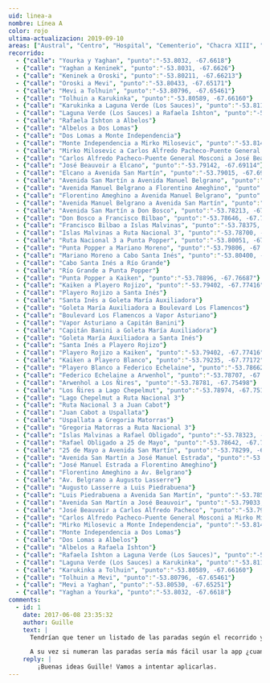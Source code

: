 ```yaml
---
uid: linea-a
nombre: Línea A
color: rojo
ultima-actualizacion: 2019-09-10
areas: ["Austral", "Centro", "Hospital", "Cementerio", "Chacra XIII", "Chacra XI", "Aeropuerto (barrio)"]
recorrido: 
  - {"calle": "Yourka y Yaghan", "punto":"-53.8032, -67.6618"}
  - {"calle": "Yaghan a Keninek", "punto":"-53.8031, -67.6626"}
  - {"calle": "Keninek a Oroski", "punto":"-53.80211, -67.66213"}
  - {"calle": "Oroski a Mevi", "punto":"-53.80433, -67.65171"}
  - {"calle": "Mevi a Tolhuin", "punto":"-53.80796, -67.65461"}
  - {"calle": "Tolhuin a Karukinka", "punto":"-53.80589, -67.66160"}
  - {"calle": "Karukinka a Laguna Verde (Los Sauces)", "punto":"-53.81103, -67.66474"}
  - {"calle": "Laguna Verde (Los Sauces) a Rafaela Ishton", "punto":"-53.80965, -67.67170"}
  - {"calle": "Rafaela Ishton a Albelos"}
  - {"calle": "Albelos a Dos Lomas"}
  - {"calle": "Dos Lomas a Monte Independencia"}
  - {"calle": "Monte Independencia a Mirko Milosevic", "punto":"-53.81418, -67.68194"}
  - {"calle": "Mirko Milosevic a Carlos Alfredo Pacheco-Puente General Mosconi", "punto":"-53.80818, -67.68512"}
  - {"calle": "Carlos Alfredo Pacheco-Puente General Mosconi a José Beauvoir", "punto":"-53.79318, -67.68873"}
  - {"calle": "José Beauvoir a Elcano", "punto":"-53.79142, -67.69114"}
  - {"calle": "Elcano a Avenida San Martín", "punto":"-53.79015, -67.69311"}
  - {"calle": "Avenida San Martín a Avenida Manuel Belgrano", "punto":"-53.78582, -67.70163"}
  - {"calle": "Avenida Manuel Belgrano a Florentino Ameghino", "punto":"-53.78257, -67.69692"}
  - {"calle": "Florentino Ameghino a Avenida Manuel Belgrano", "punto":"-53.78241, -67.69712"}
  - {"calle": "Avenida Manuel Belgrano a Avenida San Martín", "punto":"-53.78569, -67.70192"}
  - {"calle": "Avenida San Martín a Don Bosco", "punto":"-53.78213, -67.70895"}
  - {"calle": "Don Bosco a Francisco Bilbao", "punto":"-53.78646, -67.71524"}
  - {"calle": "Francisco Bilbao a Islas Malvinas", "punto":"-53.78375, -67.72060"}
  - {"calle": "Islas Malvinas a Ruta Nacional 3", "punto":"-53.78700, -67.72536"}
  - {"calle": "Ruta Nacional 3 a Punta Popper", "punto":"-53.80051, -67.74442"}
  - {"calle": "Punta Popper a Mariano Moreno", "punto":"-53.79806, -67.74924"}
  - {"calle": "Mariano Moreno a Cabo Santa Inés", "punto":"-53.80400, -67.75749"}
  - {"calle": "Cabo Santa Inés a Río Grande"}
  - {"calle": "Río Grande a Punta Popper"}
  - {"calle": "Punta Popper a Kaiken", "punto":"-53.78896, -67.76687"}
  - {"calle": "Kaiken a Playero Rojizo", "punto":"-53.79402, -67.77416"}
  - {"calle": "Playero Rojizo a Santa Inés"}
  - {"calle": "Santa Inés a Goleta María Auxiliadora"}
  - {"calle": "Goleta María Auxiliadora a Boulevard Los Flamencos"}
  - {"calle": "Boulevard Los Flamencos a Vapor Asturiano"}
  - {"calle": "Vapor Asturiano a Capitán Banini"}
  - {"calle": "Capitán Banini a Goleta María Auxiliadora"}
  - {"calle": "Goleta María Auxiliadora a Santa Inés"}
  - {"calle": "Santa Inés a Playero Rojizo"}
  - {"calle": "Playero Rojizo a Kaiken", "punto":"-53.79402, -67.77416"}
  - {"calle": "Kaiken a Playero Blanco", "punto":"-53.79235, -67.77172"}
  - {"calle": "Playero Blanco a Federico Echelaine", "punto":"-53.78662, -67.77141"}
  - {"calle": "Federico Echelaine a Arwenhol", "punto":"-53.78707, -67.75397"}
  - {"calle": "Arwenhol a Los Ñires", "punto":"-53.78781, -67.75498"}
  - {"calle": "Los Ñires a Lago Chepelmut", "punto":"-53.78974, -67.75108"}
  - {"calle": "Lago Chepelmut a Ruta Nacional 3"}
  - {"calle": "Ruta Nacional 3 a Juan Cabot"}
  - {"calle": "Juan Cabot a Uspallata"}
  - {"calle": "Uspallata a Gregoria Matorras"}
  - {"calle": "Gregoria Matorras a Ruta Nacional 3"}
  - {"calle": "Islas Malvinas a Rafael Obligado", "punto":"-53.78323, -67.71878"}
  - {"calle": "Rafael Obligado a 25 de Mayo", "punto":"-53.78642, -67.71257"}
  - {"calle": "25 de Mayo a Avenida San Martín", "punto":"-53.78299, -67.70765"}
  - {"calle": "Avenida San Martín a José Manuel Estrada", "punto":"-53.78442, -67.70495"}
  - {"calle": "José Manuel Estrada a Florentino Ameghino"}
  - {"calle": "Florentino Ameghino a Av. Belgrano"}
  - {"calle": "Av. Belgrano a Augusto Lasserre"}
  - {"calle": "Augusto Lasserre a Luis Piedrabuena"}
  - {"calle": "Luis Piedrabuena a Avenida San Martín", "punto":"-53.78511, -67.70357"}
  - {"calle": "Avenida San Martín a José Beauvoir", "punto":"-53.79033, -67.69328"}
  - {"calle": "José Beauvoir a Carlos Alfredo Pacheco", "punto":"-53.79318, -67.68873"}
  - {"calle": "Carlos Alfredo Pacheco-Puente General Mosconi a Mirko Milosevic", "punto":"-53.80818, -67.68512"}
  - {"calle": "Mirko Milosevic a Monte Independencia", "punto":"-53.81418, -67.68194"}
  - {"calle": "Monte Independencia a Dos Lomas"}
  - {"calle": "Dos Lomas a Albelos"}
  - {"calle": "Albelos a Rafaela Ishton"}
  - {"calle": "Rafaela Ishton a Laguna Verde (Los Sauces)", "punto":"-53.80965, -67.67170"}
  - {"calle": "Laguna Verde (Los Sauces) a Karukinka", "punto":"-53.81103, -67.66474"}
  - {"calle": "Karukinka a Tolhuin", "punto":"-53.80589, -67.66160"}
  - {"calle": "Tolhuin a Mevi", "punto":"-53.80796, -67.65461"}
  - {"calle": "Mevi a Yaghan", "punto":"-53.80530, -67.65251"}
  - {"calle": "Yaghan a Yourka", "punto":"-53.8032, -67.6618"}
comments:
  - id: 1
    date: 2017-06-08 23:35:32
    author: Guille
    text: |
      Tendrían que tener un listado de las paradas según el recorrido y diciendo el sentido, si es hacia el centro o hacia el barrio.

      A su vez si numeran las paradas sería más fácil usar la app ¿cuando llega?
    reply: |
        ¡Buenas ideas Guille! Vamos a intentar aplicarlas.
---
```

